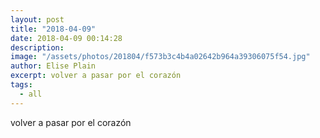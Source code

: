 ```yaml
---
layout: post
title: "2018-04-09"
date: 2018-04-09 00:14:28
description: 
image: "/assets/photos/201804/f573b3c4b4a02642b964a39306075f54.jpg"
author: Elise Plain
excerpt: volver a pasar por el corazón
tags: 
  - all
---
```


volver a pasar por el corazón
<p></p>
